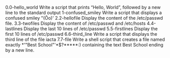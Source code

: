 0.0-hello_world
Write a script that prints “Hello, World”, followed by a new line to the standard output
1-confused_smiley
Write a script that displays a confused smiley "(Ôo)'
2.2-hellofile
Display the content of the /etc/passwd file.
3.3-twofiles
Display the content of /etc/passwd and /etc/hosts
4.4-lastlines
Display the last 10 lines of /etc/passwd
5.5-firstlines
Display the first 10 lines of /etc/passwd
6.6-third_line
Write a script that displays the third line of the file iacta 
7.7-file 
Write a shell script that creates a file named exactly *\'"Best School"'\*$?*****:) containing the text Best School ending by a new line.
